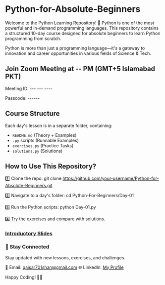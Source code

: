 # Python-for-Absolute-Beginners
Welcome to the Python Learning Repository! 🚀
Python is one of the most powerful and in-demand programming languages. This repository contains a structured 10-day course designed for absolute beginners to learn Python programming from scratch.

Python is more than just a programming language—it's a gateway to innovation and career opportunities in various fields of Science & Tech.

## Join Zoom Meeting at -- PM (GMT+5 Islamabad PKT)

Meeting ID: --- --- ----

Passcode: ------

## Course Structure
Each day's lesson is in a separate folder, containing:
- `README.md` (Theory + Examples)
- `.py` scripts (Runnable Examples)
- `exercises.py` (Practice Tasks)
- `solutions.py` (Solutions)

## How to Use This Repository?

1️⃣ Clone the repo:
git clone https://github.com/your-username/Python-for-Absolute-Beginners.git

2️⃣ Navigate to a day's folder:
cd Python-For-Beginners/Day-01

3️⃣ Run the Python scripts:
python Day-01.py

4️⃣ Try the exercises and compare with solutions.

### [Introductory Slides](https://docs.google.com/presentation/d/1MtS49cujCHNGnQuQUOePSOXJngB-XQs-aJl9D1qHJlU/edit#slide=id.p1)
### 📩 Stay Connected
Stay updated with new lessons, exercises, and challenges.

📧 Email: qaisar701shan@gmail.com
🌐 LinkedIn: [My Profile](https://www.linkedin.com/in/qaisar-abbas2024/)

Happy Coding! 🚀🐍
